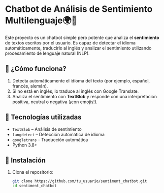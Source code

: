 # Chatbot de Análisis de Sentimiento Multilenguaje🌍🤖

Este proyecto es un chatbot simple pero potente que analiza el **sentimiento** de textos escritos por el usuario. Es capaz de detectar el idioma automáticamente, traducirlo al inglés y analizar el sentimiento utilizando procesamiento de lenguaje natural (NLP). 

## 🧠 ¿Cómo funciona?

1. Detecta automáticamente el idioma del texto (por ejemplo, español, francés, alemán).
2. Si no está en inglés, lo traduce al inglés con Google Translate.
3. Analiza el sentimiento con **TextBlob** y responde con una interpretación positiva, neutral o negativa (¡con emojis!).

## 🧰 Tecnologías utilizadas

- `TextBlob` – Análisis de sentimiento
- `langdetect` – Detección automática de idioma
- `googletrans` – Traducción automática
- Python 3.8+

## 🚀 Instalación

1. Clona el repositorio:
   ```bash
   git clone https://github.com/tu_usuario/sentiment_chatbot.git
   cd sentiment_chatbot
